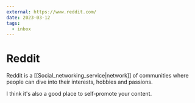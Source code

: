 ```yaml
---
external: https://www.reddit.com/
date: 2023-03-12
tags:
  - inbox
---
```


# Reddit

Reddit is a [[Social_networking_service|network]] of communities where people
can dive into their interests, hobbies and passions.

I think it's also a good place to self-promote your content.
